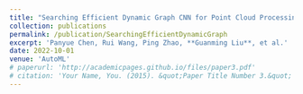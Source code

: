 ```yaml
---
title: "Searching Efficient Dynamic Graph CNN for Point Cloud Processing"
collection: publications
permalink: /publication/SearchingEfficientDynamicGraph
excerpt: 'Panyue Chen, Rui Wang, Ping Zhao, **Guanming Liu**, et al.'
date: 2022-10-01
venue: 'AutoML'
# paperurl: 'http://academicpages.github.io/files/paper3.pdf'
# citation: 'Your Name, You. (2015). &quot;Paper Title Number 3.&quot; <i>Journal 1</i>. 1(3).'
---
```

<!-- This paper is about the number 3. The number 4 is left for future work. -->

<!-- [Download paper here](http://academicpages.github.io/files/paper3.pdf) -->

<!-- Recommended citation: Your Name, You. (2015). "Paper Title Number 3." <i>Journal 1</i>. 1(3). -->